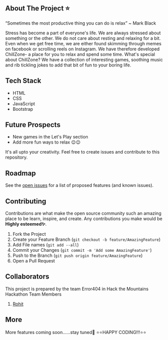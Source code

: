 
<!-- ABOUT THE PROJECT -->

## About The Project ⭐
<p>“Sometimes the most productive thing you can do is relax” ~ Mark Black

Stress has become a part of everyone's life. We are always stressed about something or the other. We do not care about resting and relaxing for a bit. Even when we get free time, we are either found skimming through memes on facebook or scrolling reels on Instagram. We have therefore developed ChillZone- a place for you to relax and spend some time. What's special about ChillZone? We have a collection of interesting games, soothing music and rib tickling jokes to add that bit of fun to your boring life.</p>

## Tech Stack
- HTML
- CSS
- JavaScript
- Bootstrap

## Future Prospects
- New games in the Let's Play section
- Add more fun ways to relax 😉😉<br/>
<p>It's all upto your creativity. Feel free to create issues and contribute to this repository.</p>  
   
 <!-- ROADMAP -->

## Roadmap

See the [open issues](https://github.com/23csrohit) for a list of proposed features (and known issues).

<!-- CONTRIBUTING -->

## Contributing

Contributions are what make the open source community such an amazing place to be learn, inspire, and create. Any contributions you make would be **Highly esteemed✨**.

1. Fork the Project
2. Create your Feature Branch (`git checkout -b feature/AmazingFeature`)
3. Add File names (`git add --all`)
4. Commit your Changes (`git commit -m 'Add some AmazingFeature'`)
5. Push to the Branch (`git push origin feature/AmazingFeature`)
6. Open a Pull Request

## Collaborators

This project is prepared by the team Error404 in Hack the Mountains Hackathon
Team Members
1. <a href="https://github.com/23csrohit">Rohit</a>


## More

More features coming soon......stay tuned🎊
       ⭐⭐HAPPY CODING!!!⭐⭐


